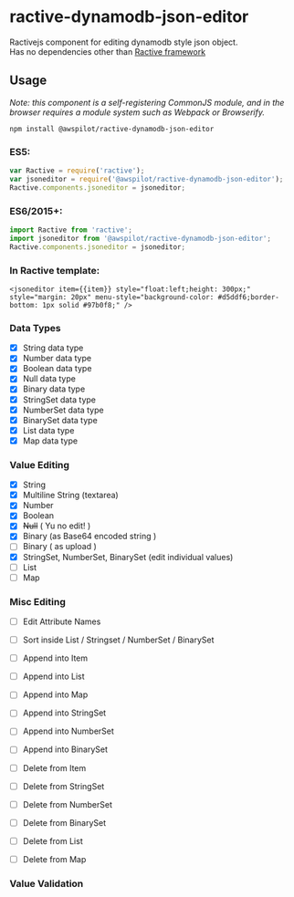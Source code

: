 # ractive-dynamodb-json-editor

Ractivejs component for editing dynamodb style json object.  
Has no dependencies other than [Ractive framework](https://ractive.js.org/)  

## Usage

_Note: this component is a self-registering CommonJS module, and in the browser
requires a module system such as Webpack or Browserify._

    npm install @awspilot/ractive-dynamodb-json-editor

### ES5:

```js
var Ractive = require('ractive');
var jsoneditor = require('@awspilot/ractive-dynamodb-json-editor');
Ractive.components.jsoneditor = jsoneditor;
```

### ES6/2015+:

```js
import Ractive from 'ractive';
import jsoneditor from '@awspilot/ractive-dynamodb-json-editor';
Ractive.components.jsoneditor = jsoneditor;
```

### In Ractive template:

    <jsoneditor item={{item}} style="float:left;height: 300px;" style="margin: 20px" menu-style="background-color: #d5ddf6;border-bottom: 1px solid #97b0f8;" />


### Data Types
- [x] String data type
- [x] Number data type
- [x] Boolean data type
- [x] Null data type
- [x] Binary data type
- [x] StringSet data type
- [x] NumberSet data type
- [x] BinarySet data type
- [x] List data type
- [x] Map data type

### Value Editing

- [x] String
- [x] Multiline String (textarea)
- [x] Number
- [x] Boolean
- [x] ~~Null~~ ( Yu no edit! )
- [x] Binary (as Base64 encoded string )
- [ ] Binary ( as upload )
- [x] StringSet, NumberSet, BinarySet (edit individual values)
- [ ] List
- [ ] Map

### Misc Editing

- [ ] Edit Attribute Names
- [ ] Sort inside List / Stringset / NumberSet / BinarySet
- [ ] Append into Item
- [ ] Append into List
- [ ] Append into Map
- [ ] Append into StringSet
- [ ] Append into NumberSet
- [ ] Append into BinarySet
- [ ] Delete from Item
- [ ] Delete from StringSet
- [ ] Delete from NumberSet
- [ ] Delete from BinarySet
- [ ] Delete from List
- [ ] Delete from Map


### Value Validation
